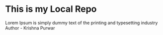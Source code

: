 # This is my Local Repo
Lorem Ipsum is simply dummy text of the printing and typesetting industry
<br>
Author - Krishna Purwar